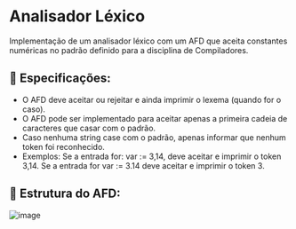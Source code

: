 # Analisador Léxico
Implementação de um analisador léxico com um AFD que aceita constantes numéricas no padrão definido para a disciplina de Compiladores.

## 📝 Especificações:
- O AFD deve aceitar ou rejeitar e ainda imprimir o lexema (quando for o caso).
- O AFD pode ser implementado para aceitar apenas a primeira cadeia de caracteres que casar com o padrão.
- Caso nenhuma string case com o padrão, apenas informar que nenhum token foi reconhecido.
- Exemplos: Se a entrada for: var := 3,14, deve aceitar e imprimir o token 3,14. Se a entrada for var := 3.14 deve aceitar e imprimir o token 3.

## 🔄 Estrutura do AFD:
![image](https://github.com/user-attachments/assets/d68e0c5a-5210-43dc-af44-b0dfb16c5532)
